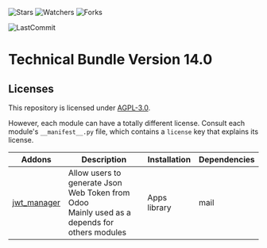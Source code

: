 ![Stars](https://img.shields.io/github/stars/nymtech-odoo/technical?style=social)
![Watchers](https://img.shields.io/github/watchers/nymtech-odoo/technical?style=social)
![Forks](https://img.shields.io/github/forks/nymtech-odoo/technical?style=social)

![LastCommit](https://img.shields.io/github/last-commit/nymtech-odoo/technical?color=green)



# Technical Bundle Version 14.0

## Licenses

This repository is licensed under [AGPL-3.0](LICENSE).

However, each module can have a totally different license. Consult each module's `__manifest__.py` file, which contains a `license` key
that explains its license.


| Addons                                  | Description                                                                                      | Installation | Dependencies |
|-----------------------------------------|--------------------------------------------------------------------------------------------------|--------------|--------------|
| [jwt_manager](jwt_manager/) | Allow users to generate Json Web Token from Odoo<br/>Mainly used as a depends for others modules | Apps library | mail         |

